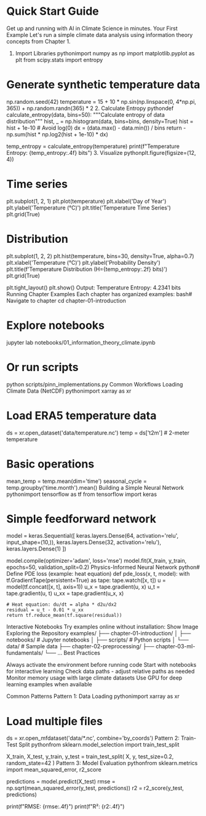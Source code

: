 # Quick Start Guide
Get up and running with AI in Climate Science in minutes.
Your First Example
Let's run a simple climate data analysis using information theory concepts from Chapter 1.
1. Import Libraries
pythonimport numpy as np
import matplotlib.pyplot as plt
from scipy.stats import entropy

# Generate synthetic temperature data
np.random.seed(42)
temperature = 15 + 10 * np.sin(np.linspace(0, 4*np.pi, 365)) + np.random.randn(365) * 2
2. Calculate Entropy
pythondef calculate_entropy(data, bins=50):
    """Calculate entropy of data distribution"""
    hist, _ = np.histogram(data, bins=bins, density=True)
    hist = hist + 1e-10  # Avoid log(0)
    dx = (data.max() - data.min()) / bins
    return -np.sum(hist * np.log2(hist + 1e-10) * dx)

temp_entropy = calculate_entropy(temperature)
print(f"Temperature Entropy: {temp_entropy:.4f} bits")
3. Visualize
pythonplt.figure(figsize=(12, 4))

# Time series
plt.subplot(1, 2, 1)
plt.plot(temperature)
plt.xlabel('Day of Year')
plt.ylabel('Temperature (°C)')
plt.title('Temperature Time Series')
plt.grid(True)

# Distribution
plt.subplot(1, 2, 2)
plt.hist(temperature, bins=30, density=True, alpha=0.7)
plt.xlabel('Temperature (°C)')
plt.ylabel('Probability Density')
plt.title(f'Temperature Distribution (H={temp_entropy:.2f} bits)')
plt.grid(True)

plt.tight_layout()
plt.show()
Output:
Temperature Entropy: 4.2341 bits
Running Chapter Examples
Each chapter has organized examples:
bash# Navigate to chapter
cd chapter-01-introduction

# Explore notebooks
jupyter lab notebooks/01_information_theory_climate.ipynb

# Or run scripts
python scripts/pinn_implementations.py
Common Workflows
Loading Climate Data (NetCDF)
pythonimport xarray as xr

# Load ERA5 temperature data
ds = xr.open_dataset('data/temperature.nc')
temp = ds['t2m']  # 2-meter temperature

# Basic operations
mean_temp = temp.mean(dim='time')
seasonal_cycle = temp.groupby('time.month').mean()
Building a Simple Neural Network
pythonimport tensorflow as tf
from tensorflow import keras

# Simple feedforward network
model = keras.Sequential([
    keras.layers.Dense(64, activation='relu', input_shape=(10,)),
    keras.layers.Dense(32, activation='relu'),
    keras.layers.Dense(1)
])

model.compile(optimizer='adam', loss='mse')
model.fit(X_train, y_train, epochs=50, validation_split=0.2)
Physics-Informed Neural Network
python# Define PDE loss (example: heat equation)
def pde_loss(x, t, model):
    with tf.GradientTape(persistent=True) as tape:
        tape.watch([x, t])
        u = model(tf.concat([x, t], axis=1))
        u_x = tape.gradient(u, x)
        u_t = tape.gradient(u, t)
    u_xx = tape.gradient(u_x, x)
    
    # Heat equation: du/dt = alpha * d2u/dx2
    residual = u_t - 0.01 * u_xx
    return tf.reduce_mean(tf.square(residual))
Interactive Notebooks
Try examples online without installation:
Show Image
Exploring the Repository
examples/
├── chapter-01-introduction/
│   ├── notebooks/          # Jupyter notebooks
│   ├── scripts/            # Python scripts
│   └── data/               # Sample data
├── chapter-02-preprocessing/
├── chapter-03-ml-fundamentals/
└── ...
Best Practices

Always activate the environment before running code
Start with notebooks for interactive learning
Check data paths - adjust relative paths as needed
Monitor memory usage with large climate datasets
Use GPU for deep learning examples when available

Common Patterns
Pattern 1: Data Loading
pythonimport xarray as xr

# Load multiple files
ds = xr.open_mfdataset('data/*.nc', combine='by_coords')
Pattern 2: Train-Test Split
pythonfrom sklearn.model_selection import train_test_split

X_train, X_test, y_train, y_test = train_test_split(
    X, y, test_size=0.2, random_state=42
)
Pattern 3: Model Evaluation
pythonfrom sklearn.metrics import mean_squared_error, r2_score

predictions = model.predict(X_test)
rmse = np.sqrt(mean_squared_error(y_test, predictions))
r2 = r2_score(y_test, predictions)

print(f"RMSE: {rmse:.4f}")
print(f"R²: {r2:.4f}")

